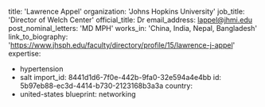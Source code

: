 title: 'Lawrence Appel'
organization: 'Johns Hopkins University'
job_title: 'Director of Welch Center'
official_title: Dr
email_address: lappel@jhmi.edu
post_nominal_letters: 'MD MPH'
works_in: 'China, India, Nepal, Bangladesh'
link_to_biography: 'https://www.jhsph.edu/faculty/directory/profile/15/lawrence-j-appel'
expertise:
  - hypertension
  - salt
import_id: 8441d1d6-7f0e-442b-9fa0-32e594a4e4bb
id: 5b97eb88-ec3d-4414-b730-2123168b3a3a
country:
  - united-states
blueprint: networking
